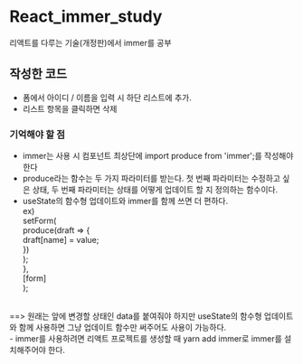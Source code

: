 # React_immer_study
리액트를 다루는 기술(개정판)에서 immer를 공부
## 작성한 코드 
- 폼에서 아이디 / 이름을 입력 시 하단 리스트에 추가.
- 리스트 항목을 클릭하면 삭제
### 기억해야 할 점
- immer는 사용 시 컴포넌트 최상단에 import produce from 'immer';를 작성해야 한다
- produce라는 함수는 두 가지 파라미터를 받는다. 첫 번째 파라미터는 수정하고 싶은 상태, 두 번째 파라미터는 상태를 어떻게 업데이트 할 지
  정의하는 함수이다.
- useState의 함수형 업데이트와 immer를 함께 쓰면 더 편하다.<br>
  ex)<br>       setForm(<br>
        produce(draft => {<br>
          draft[name] = value;<br>
        })<br>
      );<br>
    },<br>
    [form]<br>
  );<br>
<br>
==> 원래는 앞에 변경할 상태인 data를 붙여줘야 하지만 useState의 함수형 업데이트와 함께 사용하면 그냥 업데이트 함수만 써주어도 사용이 가능하다.
<br>
- immer를 사용하려면 리액트 프로젝트를 생성할 때 yarn add immer로 immer를 설치해주어야 한다.
